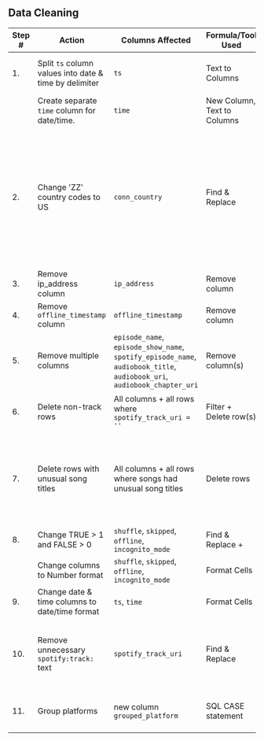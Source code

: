 ## Data Cleaning
| Step # | Action                                                 | Columns Affected                                                                                                         | Formula/Tool Used           | Notes                                                                                                                                                                                                                                                             |
| ------ | ------------------------------------------------------ | ------------------------------------------------------------------------------------------------------------------------ | --------------------------- | ----------------------------------------------------------------------------------------------------------------------------------------------------------------------------------------------------------------------------------------------------------------- |
| 1.     | Split `ts` column values into date & time by delimiter | `ts`                                                                                                                     | Text to Columns             | Split datetime value by delimiter (T), to put time in a separate column.                                                                                                                                                                                          |
|        | Create separate `time` column for date/time.           | `time`                                                                                                                   | New Column, Text to Columns | Time is formatted as hh:mm:ss                                                                                                                                                                                                                                     |
| 2.     | Change 'ZZ' country codes to US                        | `conn_country`                                                                                                           | Find & Replace              | The countries listed as 'ZZ' are considered unknown, but given their dates I know I was located in the US. These were all also listed as 'Partner Spotify web_player' in the platform column. That platform may not have properly stored my location at the time. |
| 3.     | Remove ip_address column                               | `ip_address`                                                                                                             | Remove column               | Not necessary for my analysis                                                                                                                                                                                                                                     |
| 4.     | Remove `offline_timestamp` column                      | `offline_timestamp`                                                                                                      | Remove column               | Not necessary for my analysis                                                                                                                                                                                                                                     |
| 5.     | Remove multiple columns                                | `episode_name`, `episode_show_name`, `spotify_episode_name`, `audiobook_title`, `audiobook_uri`, `audiobook_chapter_uri` | Remove column(s)            | I am only analyzing music for this project, not audiobooks/podcasts.                                                                                                                                                                                              |
| 6.     | Delete non-track rows                                  | All columns + all rows where `spotify_track_uri = ''`                                                                    | Filter + Delete row(s)      | I am only analyzing music for this project, not audiobooks/podcasts.                                                                                                                                                                                              |
| 7.     | Delete rows with unusual song titles                   | All columns + all rows where songs had unusual song titles                                                               | Delete rows                 | There were 407 rows with songs that had numeric names that appeared to be a glitch. Their other columns also contained misc. random special characters.                                                                                                           |
| 8.     | Change TRUE > 1 and FALSE > 0                          | `shuffle`, `skipped`, `offline`, `incognito_mode`                                                                        | Find & Replace +            |                                                                                                                                                                                                                                                                   |
|        | Change columns to Number format                        | `shuffle`, `skipped`, `offline`, `incognito_mode`                                                                        | Format Cells                | Change from text to int.                                                                                                                                                                                                                                          |
| 9.     | Change date & time columns to date/time format         | `ts`, `time`                                                                                                             | Format Cells                | Date: `YYYY-MM-DD`, Time: `hh:mm:ss`                                                                                                                                                                                                                              |
| 10.    | Remove unnecessary `spotify:track:` text               | `spotify_track_uri`                                                                                                      | Find & Replace              | That text was there to differentiate it from the `spotify:episode:` text, which was removed. Now we can keep just the track ids alone.                                                                                                                            |
| 11.    | Group platforms                                        | new column `grouped_platform`                                                                                            | SQL CASE statement          | Grouped platforms into iPhone, iPad, Web Player, Windows, Mac, Other.                                                                                                                                                                                             |

